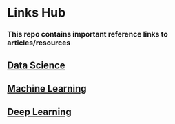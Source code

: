 # Links Hub
### This repo contains important reference links to articles/resources

## [Data Science](/blob/main/DataScience.md)
## [Machine Learning](/blob/main/MachineLearning.md)
## [Deep Learning](/blob/main/DeepLearning.md)
